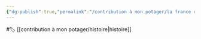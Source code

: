 ```yaml
---
{"dg-publish":true,"permalink":"/contribution à mon potager/la france dans la seconde guerre mondiale/"}
---
```


#🏷️ 
[[contribution à mon potager/histoire\|histoire]]